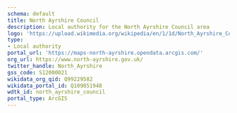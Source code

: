 ```yaml
---
schema: default
title: North Ayrshire Council
description: Local authority for the North Ayrshire Council area 
logo: 'https://upload.wikimedia.org/wikipedia/en/1/1d/North_Ayrshire_Council.svg'
type:
- Local authority
portal_url: 'https://maps-north-ayrshire.opendata.arcgis.com/'
org_url: https://www.north-ayrshire.gov.uk/
twitter_handle: North_Ayrshire
gss_code: S12000021
wikidata_org_qid: Q99229582
wikidata_portal_id: Q109851948
wdtk_id: north_ayrshire_council
portal_type: ArcGIS
---
```

